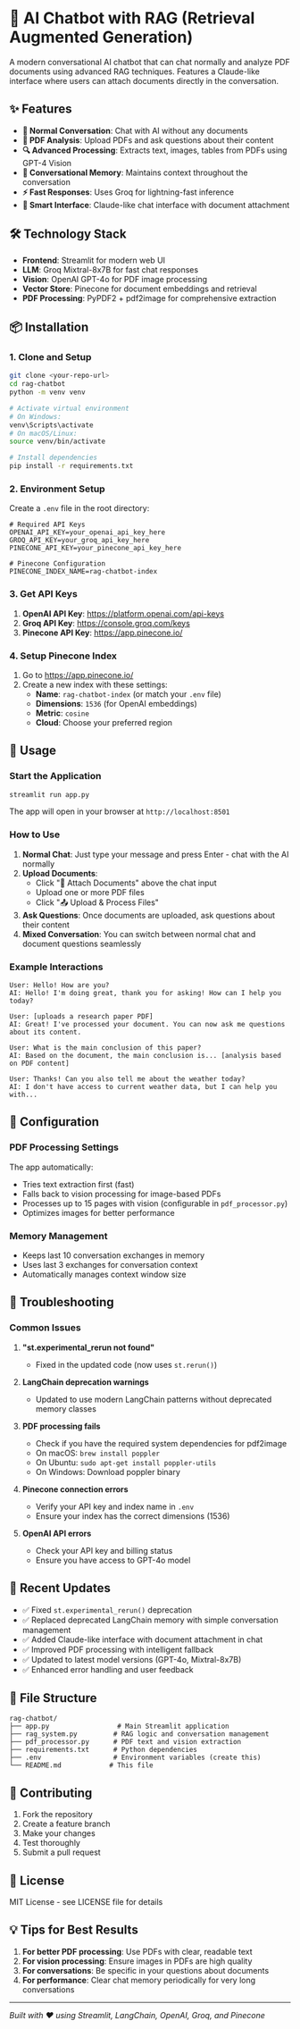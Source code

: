 # 🤖 AI Chatbot with RAG (Retrieval Augmented Generation)

A modern conversational AI chatbot that can chat normally and analyze PDF documents using advanced RAG techniques. Features a Claude-like interface where users can attach documents directly in the conversation.

## ✨ Features

- **💬 Normal Conversation**: Chat with AI without any documents
- **📄 PDF Analysis**: Upload PDFs and ask questions about their content
- **🔍 Advanced Processing**: Extracts text, images, tables from PDFs using GPT-4 Vision
- **🧠 Conversational Memory**: Maintains context throughout the conversation
- **⚡ Fast Responses**: Uses Groq for lightning-fast inference
- **🎯 Smart Interface**: Claude-like chat interface with document attachment

## 🛠️ Technology Stack

- **Frontend**: Streamlit for modern web UI
- **LLM**: Groq Mixtral-8x7B for fast chat responses
- **Vision**: OpenAI GPT-4o for PDF image processing
- **Vector Store**: Pinecone for document embeddings and retrieval
- **PDF Processing**: PyPDF2 + pdf2image for comprehensive extraction

## 📦 Installation

### 1. Clone and Setup

```bash
git clone <your-repo-url>
cd rag-chatbot
python -m venv venv

# Activate virtual environment
# On Windows:
venv\Scripts\activate
# On macOS/Linux:
source venv/bin/activate

# Install dependencies
pip install -r requirements.txt
```

### 2. Environment Setup

Create a `.env` file in the root directory:

```env
# Required API Keys
OPENAI_API_KEY=your_openai_api_key_here
GROQ_API_KEY=your_groq_api_key_here
PINECONE_API_KEY=your_pinecone_api_key_here

# Pinecone Configuration
PINECONE_INDEX_NAME=rag-chatbot-index
```

### 3. Get API Keys

1. **OpenAI API Key**: https://platform.openai.com/api-keys
2. **Groq API Key**: https://console.groq.com/keys
3. **Pinecone API Key**: https://app.pinecone.io/

### 4. Setup Pinecone Index

1. Go to https://app.pinecone.io/
2. Create a new index with these settings:
   - **Name**: `rag-chatbot-index` (or match your `.env` file)
   - **Dimensions**: `1536` (for OpenAI embeddings)
   - **Metric**: `cosine`
   - **Cloud**: Choose your preferred region

## 🚀 Usage

### Start the Application

```bash
streamlit run app.py
```

The app will open in your browser at `http://localhost:8501`

### How to Use

1. **Normal Chat**: Just type your message and press Enter - chat with the AI normally
2. **Upload Documents**: 
   - Click "📎 Attach Documents" above the chat input
   - Upload one or more PDF files
   - Click "📤 Upload & Process Files"
3. **Ask Questions**: Once documents are uploaded, ask questions about their content
4. **Mixed Conversation**: You can switch between normal chat and document questions seamlessly

### Example Interactions

```
User: Hello! How are you?
AI: Hello! I'm doing great, thank you for asking! How can I help you today?

User: [uploads a research paper PDF]
AI: Great! I've processed your document. You can now ask me questions about its content.

User: What is the main conclusion of this paper?
AI: Based on the document, the main conclusion is... [analysis based on PDF content]

User: Thanks! Can you also tell me about the weather today?
AI: I don't have access to current weather data, but I can help you with...
```

## 🔧 Configuration

### PDF Processing Settings

The app automatically:
- Tries text extraction first (fast)
- Falls back to vision processing for image-based PDFs
- Processes up to 15 pages with vision (configurable in `pdf_processor.py`)
- Optimizes images for better performance

### Memory Management

- Keeps last 10 conversation exchanges in memory
- Uses last 3 exchanges for conversation context
- Automatically manages context window size

## 🐛 Troubleshooting

### Common Issues

1. **"st.experimental_rerun not found"**
   - Fixed in the updated code (now uses `st.rerun()`)

2. **LangChain deprecation warnings**
   - Updated to use modern LangChain patterns without deprecated memory classes

3. **PDF processing fails**
   - Check if you have the required system dependencies for pdf2image
   - On macOS: `brew install poppler`
   - On Ubuntu: `sudo apt-get install poppler-utils`
   - On Windows: Download poppler binary

4. **Pinecone connection errors**
   - Verify your API key and index name in `.env`
   - Ensure your index has the correct dimensions (1536)

5. **OpenAI API errors**
   - Check your API key and billing status
   - Ensure you have access to GPT-4o model

## 🔄 Recent Updates

- ✅ Fixed `st.experimental_rerun()` deprecation
- ✅ Replaced deprecated LangChain memory with simple conversation management
- ✅ Added Claude-like interface with document attachment in chat
- ✅ Improved PDF processing with intelligent fallback
- ✅ Updated to latest model versions (GPT-4o, Mixtral-8x7B)
- ✅ Enhanced error handling and user feedback

## 📝 File Structure

```
rag-chatbot/
├── app.py                 # Main Streamlit application
├── rag_system.py         # RAG logic and conversation management
├── pdf_processor.py      # PDF text and vision extraction
├── requirements.txt      # Python dependencies
├── .env                  # Environment variables (create this)
└── README.md            # This file
```

## 🤝 Contributing

1. Fork the repository
2. Create a feature branch
3. Make your changes
4. Test thoroughly
5. Submit a pull request

## 📄 License

MIT License - see LICENSE file for details

## 💡 Tips for Best Results

1. **For better PDF processing**: Use PDFs with clear, readable text
2. **For vision processing**: Ensure images in PDFs are high quality
3. **For conversations**: Be specific in your questions about documents
4. **For performance**: Clear chat memory periodically for very long conversations

---

*Built with ❤️ using Streamlit, LangChain, OpenAI, Groq, and Pinecone*